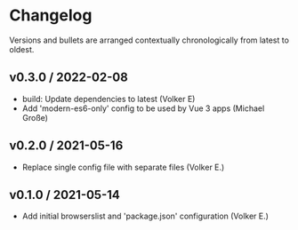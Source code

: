 # Changelog

Versions and bullets are arranged contextually chronologically from latest to oldest.

## v0.3.0 / 2022-02-08
* build: Update dependencies to latest (Volker E)
* Add 'modern-es6-only' config to be used by Vue 3 apps (Michael Große)

## v0.2.0 / 2021-05-16
* Replace single config file with separate files (Volker E.)

## v0.1.0 / 2021-05-14
* Add initial browserslist and 'package.json' configuration (Volker E.)
